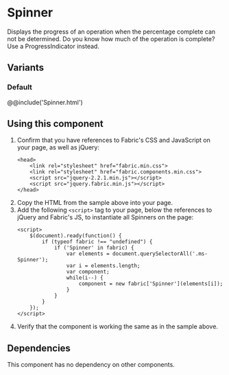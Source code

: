 # Spinner
Displays the progress of an operation when the percentage complete can not be determined. Do you know how much of the operation is complete? Use a ProgressIndicator instead.

## Variants

### Default
@@include('Spinner.html')

## Using this component
1. Confirm that you have references to Fabric's CSS and JavaScript on your page, as well as jQuery:
    ```
    <head>
        <link rel="stylesheet" href="fabric.min.css">
        <link rel="stylesheet" href="fabric.components.min.css">
        <script src="jquery-2.2.1.min.js"></script>
        <script src="jquery.fabric.min.js"></script>
    </head>
    ```
2. Copy the HTML from the sample above into your page.
3. Add the following `<script>` tag to your page, below the references to jQuery and Fabric's JS, to instantiate all Spinners on the page:
    ```
    <script>
        $(document).ready(function() {
            if (typeof fabric !== "undefined") {
                if ('Spinner' in fabric) {
                    var elements = document.querySelectorAll('.ms-Spinner');
                    var i = elements.length;
                    var component;
                    while(i--) {
                        component = new fabric['Spinner'](elements[i]);
                    }
                }
            }
        });
    </script>
    ```
4. Verify that the component is working the same as in the sample above.

## Dependencies
This component has no dependency on other components.
